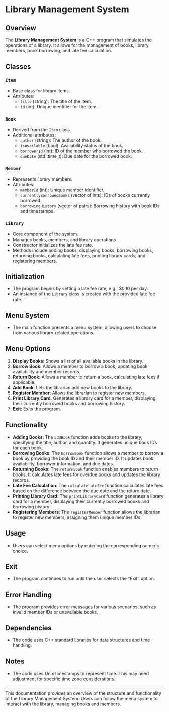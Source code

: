 # Library Management System

## Overview
The **Library Management System** is a C++ program that simulates the operations of a library. It allows for the management of books, library members, book borrowing, and late fee calculation.

## Classes

### `Item`
- Base class for library items.
- Attributes:
  - `title` (string): The title of the item.
  - `id` (int): Unique identifier for the item.

### `Book`
- Derived from the `Item` class.
- Additional attributes:
  - `author` (string): The author of the book.
  - `isAvailable` (bool): Availability status of the book.
  - `borrowerId` (int): ID of the member who borrowed the book.
  - `dueDate` (std::time_t): Due date for the borrowed book.

### `Member`
- Represents library members.
- Attributes:
  - `memberId` (int): Unique member identifier.
  - `currentlyBorrowedBooks` (vector of ints): IDs of books currently borrowed.
  - `borrowingHistory` (vector of pairs): Borrowing history with book IDs and timestamps.

### `Library`
- Core component of the system.
- Manages books, members, and library operations.
- Constructor initializes the late fee rate.
- Methods include adding books, displaying books, borrowing books, returning books, calculating late fees, printing library cards, and registering members.

## Initialization
- The program begins by setting a late fee rate, e.g., $0.10 per day.
- An instance of the `Library` class is created with the provided late fee rate.

## Menu System
- The main function presents a menu system, allowing users to choose from various library-related operations.

## Menu Options
1. **Display Books**: Shows a list of all available books in the library.
2. **Borrow Book**: Allows a member to borrow a book, updating book availability and member records.
3. **Return Book**: Allows a member to return a book, calculating late fees if applicable.
4. **Add Book**: Lets the librarian add new books to the library.
5. **Register Member**: Allows the librarian to register new members.
6. **Print Library Card**: Generates a library card for a member, displaying their currently borrowed books and borrowing history.
7. **Exit**: Exits the program.

## Functionality
- **Adding Books**: The `addBook` function adds books to the library, specifying the title, author, and quantity. It generates unique book IDs for each book.
- **Borrowing Books**: The `borrowBook` function allows a member to borrow a book by providing the book ID and their member ID. It updates book availability, borrower information, and due dates.
- **Returning Books**: The `returnBook` function enables members to return books. It calculates late fees for overdue books and updates the library records.
- **Late Fee Calculation**: The `calculateLateFee` function calculates late fees based on the difference between the due date and the return date.
- **Printing Library Card**: The `printLibraryCard` function generates a library card for a member, displaying their currently borrowed books and borrowing history.
- **Registering Members**: The `registerMember` function allows the librarian to register new members, assigning them unique member IDs.

## Usage
- Users can select menu options by entering the corresponding numeric choice.

## Exit
- The program continues to run until the user selects the "Exit" option.

## Error Handling
- The program provides error messages for various scenarios, such as invalid member IDs or unavailable books.

## Dependencies
- The code uses C++ standard libraries for data structures and time handling.

## Notes
- The code uses Unix timestamps to represent time. This may need adjustment for specific time zone considerations.

---

This documentation provides an overview of the structure and functionality of the Library Management System. Users can follow the menu system to interact with the library, managing books and members.
